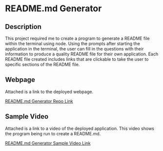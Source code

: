 # README.md Generator

## Description

This project required me to create a program to generate a README file within the terminal using node. Using the prompts after starting the application in the terminal, the user can fill in the questions with their information to produce a quality README file for their own application. Each README file created includes links that are clickable to take the user to specific sections of the README file. 

## Webpage 

Attached is a link to the deployed webpage.

[README.md Generator Repo Link](https://github.com/sethaphelps/README-Generator)
## Sample Video 

Attached is a link to a video of the deployed application. This video shows the program being run to create a README.md.

[README.md Generator Sample Video Link](https://watch.screencastify.com/v/ZQo2JzgvF8axPtiXBJyL)